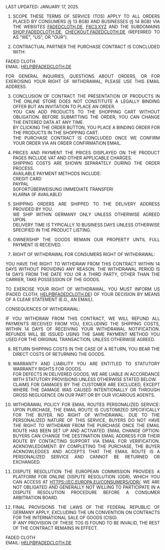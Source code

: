 <div class="terms">Last Updated: January 17, 2025.

1. SCOPE
These Terms of Service (TOS) apply to all orders placed by consumers (§ 13 BGB) and businesses (§ 14 BGB) via the websites <a href="https://fadedcloth.de" class="href">fadedcloth.de</a>, <a href="https://f6c3.xyz" class="href">f6c3.xyz</a> and the subdomains <a href="https://shop.fadedcloth.de" class="href">shop.fadedcloth.de</a>, <a href="https://checkout.fadedcloth.de" class="href">checkout.fadedcloth.de</a> (referred to as "we", "us", or "our").

2. Contractual Partner
The purchase contract is concluded with:

Faded Cloth  
Email: <a href="mailto:help@fadedcloth.de" class="href">help@fadedcloth.de</a>

For general inquiries, questions about orders, or for exercising your right of withdrawal, please use this email address.

3. Conclusion of Contract
The presentation of products in the online store does not constitute a legally binding offer but an invitation to place an order.  
You can add products to the shopping cart without obligation. Before submitting the order, you can change the entered data at any time.  
By clicking the order button, you place a binding order for the products in the shopping cart.  
The purchase contract is concluded once we confirm your order via an order confirmation email.

4. Prices and Payment
The prices displayed on the product pages include VAT and other applicable charges.  
Shipping costs are shown separately during the order process.  
Available payment methods include:  
Credit card  
PayPal  
Sofortüberweisung (Immediate Transfer)  
Klarna (if available)

5. Shipping
Orders are shipped to the delivery address provided by you.  
We ship within Germany only unless otherwise agreed upon.  
Delivery time is typically 10 business days unless otherwise specified in the product listing.

6. Ownership
The goods remain our property until full payment is received.

7. Right of Withdrawal for Consumers
Right of Withdrawal:

You have the right to withdraw from this contract within 14 days without providing any reason. The withdrawal period is 14 days from the date you or a third party, other than the carrier, take possession of the goods.

To exercise your right of withdrawal, you must inform us (Faded Cloth, help@fadedcloth.de) of your decision by means of a clear statement (e.g., an email).

Consequences of Withdrawal:

If you withdraw from this contract, we will refund all payments received from you, excluding the shipping costs, within 14 days of receiving your withdrawal notification. Refunds will be issued using the same payment method you used for the original transaction, unless otherwise agreed.

8. Return Shipping Costs
In the case of a return, you bear the direct costs of returning the goods.

9. Warranty and Liability
You are entitled to statutory warranty rights for goods.  
For defects in delivered goods, we are liable in accordance with statutory provisions unless otherwise stated below.  
Claims for damages by the customer are excluded, except where the damage was caused intentionally or through gross negligence on our part or by our vicarious agents.

10. Withdrawal Policy for Email Routes
Personalized Service: Upon purchase, the email route is customized specifically for the buyer.
No Right of Withdrawal: Due to the personalized nature of this service, buyers do not have the right to withdraw from the purchase once the email route has been set up and activated.
Email Change Option: Buyers can change the destination email address for their route by contacting support via email for verification.
Acknowledgment: By completing the purchase, the buyer acknowledges and accepts that the email route is a personalized service and cannot be returned or exchanged.

11. Dispute Resolution
The European Commission provides a platform for online dispute resolution (ODR), which you can access at <a href="https://ec.europa.eu/consumers/odr/" class="href">https://ec.europa.eu/consumers/odr/</a>. We are not obligated and generally not willing to participate in a dispute resolution procedure before a consumer arbitration board.

12. Final Provisions
The laws of the Federal Republic of Germany apply, excluding the UN Convention on Contracts for the International Sale of Goods (CISG).  
If any provision of these TOS is found to be invalid, the rest of the contract remains in effect.

Faded Cloth  
Email: <a href="mailto:help@fadedcloth.de" class="href">help@fadedcloth.de</a></div>
<style>
  .terms {
    text-transform: uppercase;
    text-align: justify;
  }
</style>
